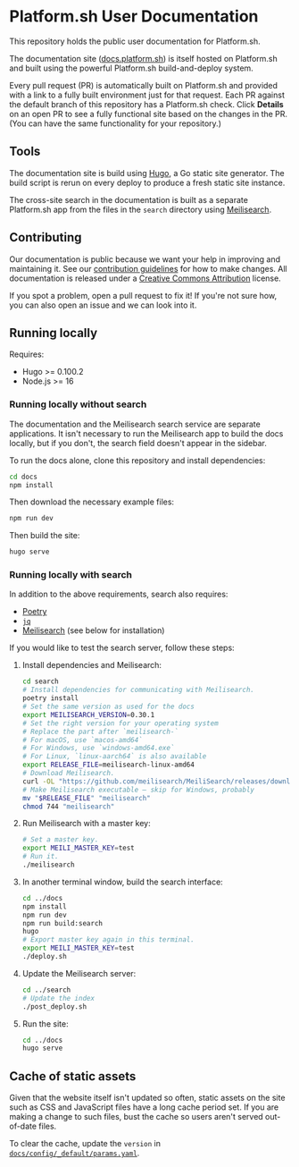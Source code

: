# Platform.sh User Documentation

This repository holds the public user documentation for Platform.sh.

The documentation site ([docs.platform.sh](https://docs.platform.sh/)) is itself hosted on Platform.sh
and built using the powerful Platform.sh build-and-deploy system.

Every pull request (PR) is automatically built on Platform.sh
and provided with a link to a fully built environment just for that request.
Each PR against the default branch of this repository has a Platform.sh check.
Click **Details** on an open PR to see a fully functional site based on the changes in the PR.
(You can have the same functionality for your repository.)

## Tools

The documentation site is build using [Hugo](https://gohugo.io), a Go static site generator.
The build script is rerun on every deploy to produce a fresh static site instance.

The cross-site search in the documentation is built as a separate Platform.sh app
from the files in the `search` directory using [Meilisearch](https://www.meilisearch.com/).

## Contributing

Our documentation is public because we want your help in improving and maintaining it.
See our [contribution guidelines](CONTRIBUTING.md) for how to make changes.
All documentation is released under a [Creative Commons Attribution](LICENSE.md) license.

If you spot a problem, open a pull request to fix it!
If you're not sure how, you can also open an issue and we can look into it.

## Running locally

Requires:

* Hugo >= 0.100.2
* Node.js >= 16

### Running locally without search

The documentation and the Meilisearch search service are separate applications.
It isn't necessary to run the Meilisearch app to build the docs locally,
but if you don't, the search field doesn't appear in the sidebar.

To run the docs alone, clone this repository and install dependencies:

```bash
cd docs
npm install
```

Then download the necessary example files:

```bash
npm run dev
```

Then build the site:

```bash
hugo serve
```

### Running locally with search

In addition to the above requirements, search also requires:

* [Poetry](https://python-poetry.org/docs/)
* [`jq`](https://stedolan.github.io/jq/)
* [Meilisearch](https://www.meilisearch.com/) (see below for installation)

If you would like to test the search server, follow these steps:

1. Install dependencies and Meilisearch:

   ```bash
   cd search
   # Install dependencies for communicating with Meilisearch.
   poetry install
   # Set the same version as used for the docs
   export MEILISEARCH_VERSION=0.30.1
   # Set the right version for your operating system
   # Replace the part after `meilisearch-`
   # For macOS, use `macos-amd64`
   # For Windows, use `windows-amd64.exe`
   # For Linux, `linux-aarch64` is also available
   export RELEASE_FILE=meilisearch-linux-amd64
   # Download Meilisearch.
   curl -OL "https://github.com/meilisearch/MeiliSearch/releases/download/v$MEILISEARCH_VERSION/$RELEASE_FILE"
   # Make Meilisearch executable – skip for Windows, probably
   mv "$RELEASE_FILE" "meilisearch"
   chmod 744 "meilisearch"
   ```

2. Run Meilisearch with a master key:

   ```bash
   # Set a master key.
   export MEILI_MASTER_KEY=test
   # Run it.
   ./meilisearch
   ```

3. In another terminal window, build the search interface:

   ```bash
   cd ../docs
   npm install
   npm run dev
   npm run build:search
   hugo
   # Export master key again in this terminal.
   export MEILI_MASTER_KEY=test
   ./deploy.sh
   ```

4. Update the Meilisearch server:

   ```bash
   cd ../search
   # Update the index
   ./post_deploy.sh
   ```

5. Run the site:

   ```bash
   cd ../docs
   hugo serve
   ```

## Cache of static assets

Given that the website itself isn't updated so often,
static assets on the site such as CSS and JavaScript files have a long cache period set.
If you are making a change to such files, bust the cache so users aren't served out-of-date files.

To clear the cache, update the `version` in [`docs/config/_default/params.yaml`](./docs/config/_default/params.yaml).
